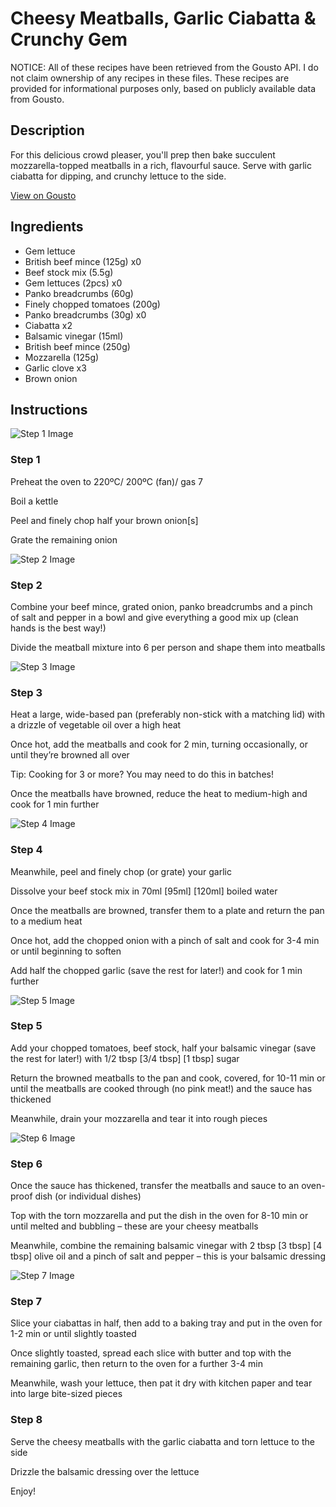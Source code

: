 # Cheesy Meatballs, Garlic Ciabatta & Crunchy Gem

NOTICE: All of these recipes have been retrieved from the Gousto API. I do not claim ownership of any recipes in these files. These recipes are provided for informational purposes only, based on publicly available data from Gousto.

## Description

For this delicious crowd pleaser, you'll prep then bake succulent mozzarella-topped meatballs in a rich, flavourful sauce. Serve with garlic ciabatta for dipping, and crunchy lettuce to the side.

[View on Gousto](https://www.gousto.co.uk/recipes/cookbook/cheesy-meatballs-garlic-focaccia-crunchy-gem)

## Ingredients

- Gem lettuce
- British beef mince (125g) x0
- Beef stock mix (5.5g)
- Gem lettuces (2pcs) x0
- Panko breadcrumbs (60g)
- Finely chopped tomatoes (200g)
- Panko breadcrumbs (30g) x0
- Ciabatta x2
- Balsamic vinegar (15ml)
- British beef mince (250g)
- Mozzarella (125g)
- Garlic clove x3
- Brown onion

## Instructions

![Step 1 Image](https://production-media.gousto.co.uk/cms/recipe-step-image/step-1-copy-1614688935856-x200.jpg)

### Step 1

Preheat the oven to 220ºC/ 200ºC (fan)/ gas 7

Boil a kettle

Peel and finely chop half your<span class="text-danger"> </span>brown onion[s]

Grate the remaining onion

![Step 2 Image](https://production-media.gousto.co.uk/cms/recipe-step-image/step-2-copy-1614688987393-x200.jpg)

### Step 2

Combine your beef mince, grated onion, panko breadcrumbs and a pinch of salt and pepper in a bowl and give everything a good mix up (clean hands is the best way!)

Divide the meatball mixture into 6 per person and shape them into meatballs

![Step 3 Image](https://production-media.gousto.co.uk/cms/recipe-step-image/step-3-copy-1614689005980-x200.jpg)

### Step 3

Heat a large, wide-based pan (preferably non-stick with a matching lid) with a drizzle of vegetable oil over a high heat

Once hot, add the meatballs and cook for 2 min, turning occasionally, or until they’re browned all over

Tip: Cooking for 3 or more? You may need to do this in batches!

Once the meatballs have browned, reduce the heat to medium-high and cook for 1 min further

![Step 4 Image](https://production-media.gousto.co.uk/cms/recipe-step-image/step-4-copy-1614689026205-x200.jpg)

### Step 4

Meanwhile, peel and finely chop (or grate) your garlic

Dissolve your beef stock mix in 70ml<span class="text-purple"> [95ml]</span> <span class="text-danger">[120ml]</span> boiled water

Once the meatballs are browned, transfer them to a plate and return the pan to a medium heat

Once hot, add the chopped onion with a pinch of salt and cook for 3-4 min or until beginning to soften

Add half the chopped garlic (save the rest for later!) and cook for 1 min further

![Step 5 Image](https://production-media.gousto.co.uk/cms/recipe-step-image/step-5-copy-1614689048330-x200.jpg)

### Step 5

Add your chopped tomatoes, beef stock, half your balsamic vinegar (save the rest for later!) with 1/2 tbsp <span class="text-purple">[3/4 tbsp] </span><span class="text-danger">[1 tbsp]</span> sugar

Return the browned meatballs to the pan and cook, covered, for 10-11 min or until the meatballs are cooked through (no pink meat!) and the sauce has thickened

Meanwhile, drain your mozzarella and tear it into rough pieces

![Step 6 Image](https://production-media.gousto.co.uk/cms/recipe-step-image/step-6-copy-1614689068988-x200.jpg)

### Step 6

Once the sauce has thickened, transfer the meatballs and sauce to an oven-proof dish (or individual dishes)

Top with the torn mozzarella and put the dish in the oven for 8-10 min or until melted and bubbling – these are your cheesy meatballs

Meanwhile, combine the remaining balsamic vinegar with 2 tbsp <span class="text-purple">[3 tbsp] </span><span class="text-danger">[4 tbsp]</span> olive oil and a pinch of salt and pepper – this is your balsamic dressing

![Step 7 Image](https://production-media.gousto.co.uk/cms/recipe-step-image/step-7-copy-1614689084452-x200.jpg)

### Step 7

Slice your ciabattas in half, then add to a baking tray and put in the oven for 1-2 min or until slightly toasted

Once slightly toasted, spread each slice with butter and top with the remaining garlic, then return to the oven for a further 3-4 min

Meanwhile, wash your lettuce, then pat it dry with kitchen paper and tear into large bite-sized pieces

### Step 8

Serve the cheesy meatballs with the garlic ciabatta and torn lettuce to the side

Drizzle the balsamic dressing over the lettuce

Enjoy!

